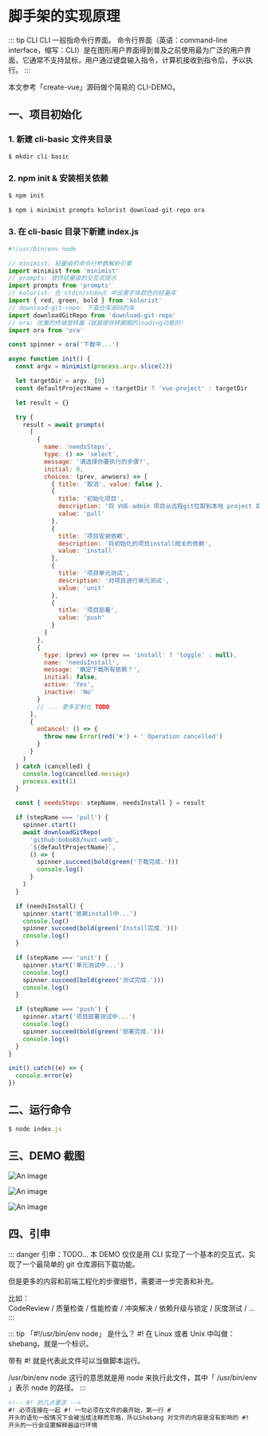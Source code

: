 # 脚手架的实现原理

::: tip CLI
CLI 一般指命令行界面。 命令行界面（英语：command-line interface，缩写：CLI）是在图形用户界面得到普及之前使用最为广泛的用户界面，它通常不支持鼠标，用户通过键盘输入指令，计算机接收到指令后，予以执行。
:::

本文参考「create-vue」源码做个简易的 CLI-DEMO。

## 一、项目初始化

### 1. 新建 cli-basic 文件夹目录

```js
$ mkdir cli-basic
```

### 2. npm init & 安装相关依赖

```js
$ npm init

$ npm i minimist prompts kolorist download-git-repo ora
```

### 3. 在 cli-basic 目录下新建 index.js

```js
#!/usr/bin/env node

// minimist: 轻量级的命令行参数解析引擎
import minimist from 'minimist'
// prompts: 提供轻量级的交互式提示
import prompts from 'prompts'
// kolorist: 在 stdin/stdout 中设置字体颜色的轻量库
import { red, green, bold } from 'kolorist'
// download-git-repo: 下载仓库源码的库
import downloadGitRepo from 'download-git-repo'
// ora: 优雅的终端旋转器（就是提供转圈圈的loading功能的）
import ora from 'ora'

const spinner = ora('下载中...')

async function init() {
  const argv = minimist(process.argv.slice(2))

  let targetDir = argv._[0]
  const defaultProjectName = !targetDir ? 'vue-project' : targetDir

  let result = {}

  try {
    result = await prompts(
      [
        {
          name: 'needsSteps',
          type: () => 'select',
          message: '请选择你要执行的步骤?',
          initial: 0,
          choices: (prev, anwsers) => [
            { title: '取消', value: false },
            {
              title: '初始化项目',
              description: '将 VUE-admin 项目从远程git拉取到本地 project 目录',
              value: 'pull'
            },
            {
              title: '项目安装依赖',
              description: '将初始化的项目install相关的依赖',
              value: 'install'
            },
            {
              title: '项目单元测试',
              description: '对项目进行单元测试',
              value: 'unit'
            },
            {
              title: '项目部署',
              value: 'push'
            }
          ]
        },
        {
          type: (prev) => (prev == 'install' ? 'toggle' : null),
          name: 'needsInstall',
          message: '确定下载所有依赖？',
          initial: false,
          active: 'Yes',
          inactive: 'No'
        }
        // ... 更多定制化 TODO
      ],
      {
        onCancel: () => {
          throw new Error(red('✖') + ' Operation cancelled')
        }
      }
    )
  } catch (cancelled) {
    console.log(cancelled.message)
    process.exit(1)
  }

  const { needsSteps: stepName, needsInstall } = result

  if (stepName === 'pull') {
    spinner.start()
    await downloadGitRepo(
      'github:bobo88/nuxt-web',
      `${defaultProjectName}`,
      () => {
        spinner.succeed(bold(green('下载完成.')))
        console.log()
      }
    )
  }

  if (needsInstall) {
    spinner.start('依赖install中...')
    console.log()
    spinner.succeed(bold(green('Install完成.')))
    console.log()
  }

  if (stepName === 'unit') {
    spinner.start('单元测试中...')
    console.log()
    spinner.succeed(bold(green('测试完成.')))
    console.log()
  }

  if (stepName === 'push') {
    spinner.start('项目部署测试中...')
    console.log()
    spinner.succeed(bold(green('部署完成.')))
    console.log()
  }
}

init().catch((e) => {
  console.error(e)
})
```

## 二、运行命令

```js
$ node index.js
```

## 三、DEMO 截图

![An image](/images/tools/cli-basic.png)

![An image](/images/tools/cli-basic2.png)

![An image](/images/tools/cli-basic3.png)

## 四、引申

::: danger 引申：TODO...
本 DEMO 仅仅是用 CLI 实现了一个基本的交互式，实现了一个最简单的 git 仓库源码下载功能。

但是更多的内容和前端工程化的步骤细节，需要进一步完善和补充。

比如：<br/>
CodeReview / 质量检查 / 性能检查 / 冲突解决 / 依赖升级与锁定 / 灰度测试 / ...
:::

::: tip 「#!/usr/bin/env node」 是什么？
#! 在 Linux 或者 Unix 中叫做：shebang，就是一个标识。

带有 #! 就是代表此文件可以当做脚本运行。

/usr/bin/env node 这行的意思就是用 node 来执行此文件，其中「 /usr/bin/env 」表示 node 的路径。
:::

```html
<!-- #! 的几点要求 -->
#! 必须连接在一起 #! 一句必须在文件的最开始，第一行 #
开头的语句一般情况下会被当成注释而忽略，所以Shebang 对文件的内容是没有影响的 #!
开头的一行会设置解释器运行环境
```
